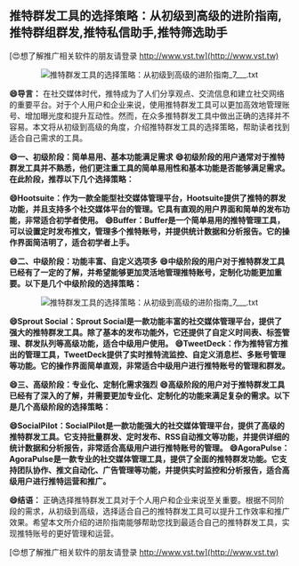 ## **推特群发工具的选择策略：从初级到高级的进阶指南,推特群组群发,推特私信助手,推特筛选助手**

[😍想了解推广相关软件的朋友请登录 http://www.vst.tw](http://www.vst.tw)

 <center><img src="https://vst.tw/MP4/tuiguang/png/3.png" alt="推特群发工具的选择策略：从初级到高级的进阶指南_7___.txt"></center>

**😄导言：**
在社交媒体时代，推特成为了人们分享观点、交流信息和建立社交网络的重要平台。对于个人用户和企业来说，使用推特群发工具可以更加高效地管理账号、增加曝光度和提升互动性。然而，在众多推特群发工具中做出正确的选择并不容易。本文将从初级到高级的角度，介绍推特群发工具的选择策略，帮助读者找到适合自己需求的工具。

**😄一、初级阶段：简单易用、基本功能满足需求**
**😄初级阶段的用户通常对于推特群发工具并不熟悉，他们更注重工具的简单易用性和基本功能是否能够满足需求。在此阶段，推荐以下几个选择策略：**

**😄Hootsuite：作为一款全能型社交媒体管理平台，Hootsuite提供了推特的群发功能，并且支持多个社交媒体平台的管理。它具有直观的用户界面和简单的发布功能，非常适合初学者使用。**
**😄Buffer：Buffer是一个简单易用的推特管理工具，可以设置定时发布推文，管理多个推特账号，并提供统计数据和分析报告。它的操作界面简洁明了，适合初学者上手。**

**😄二、中级阶段：功能丰富、自定义选项多**
**😄中级阶段的用户对于推特群发工具已经有了一定的了解，并希望能够更加灵活地管理推特账号，定制化功能更加重要。以下是几个中级阶段的选择策略：**

 <center><img src="https://vst.tw/MP4/tuiguang/png/8.png" alt="推特群发工具的选择策略：从初级到高级的进阶指南_7___.txt"></center>

**😄Sprout Social：Sprout Social是一款功能丰富的社交媒体管理平台，提供了强大的推特群发工具。除了基本的发布功能外，它还提供了自定义时间表、标签管理、群发队列等高级功能，适合中级用户使用。**
**😄TweetDeck：作为推特官方推出的管理工具，TweetDeck提供了实时推特流监控、自定义消息栏、多账号管理等功能。它的操作界面简单直观，非常适合中级用户进行推特账号的管理和群发。**

**😄三、高级阶段：专业化、定制化需求强烈**
**😄高级阶段的用户对于推特群发工具已经有了深入的了解，并需要更加专业化、定制化的功能来满足复杂的需求。以下是几个高级阶段的选择策略：**

**😄SocialPilot：SocialPilot是一款功能强大的社交媒体管理平台，提供了高级的推特群发工具。它支持批量群发、定时发布、RSS自动推文等功能，并提供详细的统计数据和分析报告，非常适合高级用户进行推特账号的管理。**
**😄AgoraPulse：AgoraPulse是一款专业的社交媒体管理工具，提供了全面的推特群发功能。它支持团队协作、推文自动化、广告管理等功能，并提供实时监控和分析报告，适合高级用户进行推特运营和推广。**

**😄结语：**
正确选择推特群发工具对于个人用户和企业来说至关重要。根据不同阶段的需求，从初级到高级，选择适合自己的推特群发工具可以提升工作效率和推广效果。希望本文所介绍的进阶指南能够帮助您找到最适合自己的推特群发工具，实现推特账号的更好管理和运营。

[😍想了解推广相关软件的朋友请登录 http://www.vst.tw](http://www.vst.tw)



